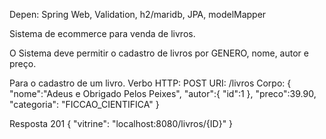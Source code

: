 Depen: Spring Web, Validation, h2/maridb, JPA, modelMapper

Sistema de ecommerce para venda de livros.

O Sistema deve permitir o cadastro de livros por GENERO, nome, autor e preço.

Para o cadastro de um livro.
Verbo HTTP: POST
URI: /livros
Corpo:
{
"nome":"Adeus e Obrigado Pelos Peixes",
"autor":{
"id":1
},
"preco":39.90,
"categoria": "FICCAO_CIENTIFICA"
}

Resposta 201
{
"vitrine": "localhost:8080/livros/{ID}"
}